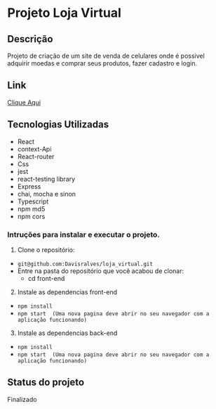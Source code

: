 # Projeto Loja Virtual

## Descrição

Projeto de criação de um site de venda de celulares onde é possivel adquirir moedas e comprar seus produtos, fazer cadastro e login.

## Link
 [Clique Aqui](https://davisralves.github.io/trivia-trybe/)

## Tecnologias Utilizadas
 * React
 * context-Api
 * React-router
 * Css
 * jest
 * react-testing library
 * Express
 * chai, mocha e sinon
 * Typescript
 * npm md5
 * npm cors

### Intruções para instalar e executar o projeto.
1. Clone o repositório:
  * ``` git@github.com:Davisralves/loja_virtual.git ```
  * Entre na pasta do repositório que você acabou de clonar:
    * cd front-end

2. Instale as dependencias front-end
  * ``` npm install ```
  * ``` npm start  (Uma nova pagina deve abrir no seu navegador com a aplicação funcionando) ```

3. Instale as dependencias back-end
  * ``` npm install ```
  * ``` npm start  (Uma nova pagina deve abrir no seu navegador com a aplicação funcionando) ```
## Status do projeto
 Finalizado

